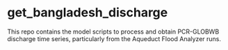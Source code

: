# get_bangladesh_discharge
This repo contains the model scripts to process and obtain PCR-GLOBWB discharge time series, particularly from the Aqueduct Flood Analyzer runs. 
